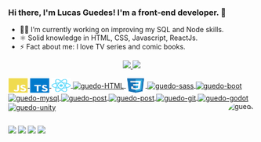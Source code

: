 ### Hi there, I'm Lucas Guedes! I'm a front-end developer. 👋

- 👨‍💻 I’m currently working on improving my SQL and Node skills.
- ⚛️ Solid knowledge in HTML, CSS, Javascript, ReactJs.
- ⚡ Fact about me: I love TV series and comic books.

<div align="center">
  <a href="https://github.com/guedev">
  <img height="160em" src="https://github-readme-stats.vercel.app/api?username=guedev&show_icons=true&theme=dark&include_all_commits=true&count_private=true"/>
  <img height="160em" src="https://github-readme-stats.vercel.app/api/top-langs/?username=guedev&layout=compact&langs_count=7&theme=dark"/>
</div>

<div style="display: inline_block"><br>
  <img align="center" alt="guedo-Js" height="30" width="40" src="https://raw.githubusercontent.com/devicons/devicon/master/icons/javascript/javascript-plain.svg">
  <img align="center" alt="guedo-Ts" height="30" width="40" src="https://raw.githubusercontent.com/devicons/devicon/master/icons/typescript/typescript-plain.svg">
  <img align="center" alt="guedo-React" height="30" width="40" src="https://raw.githubusercontent.com/devicons/devicon/master/icons/react/react-original.svg">
  <img align="center" alt="guedo-HTML" height="30" width="140" src="https://img.shields.io/badge/HTML5-E34F26?style=for-the-badge&logo=html5&logoColor=white">
  <img align="center" alt="guedo-CSS" height="30" width="40" src="https://raw.githubusercontent.com/devicons/devicon/master/icons/css3/css3-original.svg">
  <img align="center" alt="guedo-sass" height="30" width="40" src="https://cdn.jsdelivr.net/gh/devicons/devicon/icons/sass/sass-original.svg" /> 
  <img align="center" alt="guedo-boot" height="30" width="40" src="https://cdn.jsdelivr.net/gh/devicons/devicon/icons/bootstrap/bootstrap-original.svg" />
  <img align="center" alt="guedo-mysql" height="30" width="40" src="https://cdn.jsdelivr.net/gh/devicons/devicon/icons/mysql/mysql-original-wordmark.svg" />
  <img align="center" alt="guedo-post" height="30" width="40" src="https://cdn.jsdelivr.net/gh/devicons/devicon/icons/postgresql/postgresql-original-wordmark.svg" />
  <img align="center" alt="guedo-post" height="30" width="40" src="https://cdn.jsdelivr.net/gh/devicons/devicon/icons/webpack/webpack-original-wordmark.svg" />
  <img align="center" alt="guedo-git" height="30" width="40" src="https://cdn.jsdelivr.net/gh/devicons/devicon/icons/git/git-original.svg" />
  <img align="center" alt="guedo-godot" height="30" width="40" src="https://cdn.jsdelivr.net/gh/devicons/devicon/icons/godot/godot-original.svg" />
  <img align="center" alt="guedo-unity" height="30" width="40" src="https://cdn.jsdelivr.net/gh/devicons/devicon/icons/unity/unity-original-wordmark.svg" />

  <img align="right" alt="guedo" height="150" style="border-radius:50px;" src="https://cdn.discordapp.com/attachments/533072346068549632/954504016346382416/3971df43-95d1-4557-86c9-35904796a349-profile_image-300x300.png">
</div>
  
  ##
  
  <div> 
  <a href="https://instagram.com/gued_1" target="_blank"><img src="https://img.shields.io/badge/-Instagram-%23E4405F?style=for-the-badge&logo=instagram&logoColor=white" target="_blank"></a>
 	<a href="https://www.twitch.tv/gued_1" target="_blank"><img src="https://img.shields.io/badge/Twitch-9146FF?style=for-the-badge&logo=twitch&logoColor=white" target="_blank"></a>
  <a href = "mailto:dev.guedes27@gmail.com"><img src="https://img.shields.io/badge/-Gmail-%23333?style=for-the-badge&logo=gmail&logoColor=white" target="_blank"></a>
  <a href="https://www.linkedin.com/in/lucas-guedes-75a25920a/" target="_blank"><img src="https://img.shields.io/badge/-LinkedIn-%230077B5?style=for-the-badge&logo=linkedin&logoColor=white" target="_blank"></a> 
 

</div>
